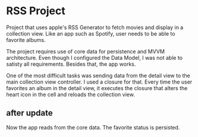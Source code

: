 # RSS Project

Project that uses apple's RSS Generator to fetch movies and display in a collection view. Like an app such as Spotify, user needs to be able to favorite albums.

The project requires use of core data for persistence and MVVM architecture. Even though I configured the Data Model, I was not able to satisty all requirements. Besides that, the app works. 

One of the most difficult tasks was sending data from the detail view to the main collection view controller. I used a closure for that. Every time the user favorites an album in the detail view, it executes the closure that alters the heart icon in the cell and reloads the collection view. 

## after update

Now the app reads from the core data. The favorite status is persisted. 